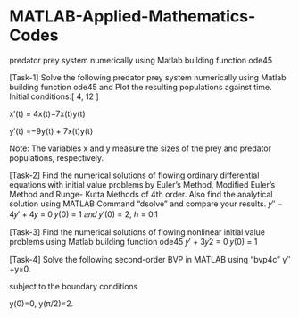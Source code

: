 # MATLAB-Applied-Mathematics-Codes
predator prey system numerically using Matlab building function ode45

[Task-1]
Solve the following predator prey system numerically using Matlab building function ode45 and Plot the resulting populations against time.
Initial conditions:[ 4, 12 ]

x′(t)	=	4x(t)−7x(t)y(t)

y′(t)	=−9y(t) + 7x(t)y(t)
 
Note: The variables x and y measure the sizes of the prey and predator populations, respectively.

[Task-2]
Find the numerical solutions of flowing ordinary differential equations with initial value problems by Euler’s Method, Modified Euler’s Method and Runge- Kutta Methods of 4th order. Also find the analytical solution using MATLAB Command “dsolve” and compare your results.
𝑦′′  − 4𝑦′  + 4𝑦 = 0	𝑦(0) = 1 𝑎𝑛𝑑 𝑦′(0) = 2, ℎ = 0.1

[Task-3]
Find the numerical solutions of flowing nonlinear initial value problems using Matlab building function ode45
𝑦′  + 3𝑦2 = 0	𝑦(0) = 1

[Task-4]
Solve the following second-order BVP in MATLAB using “bvp4c”
y′′+y=0.
 
subject to the boundary conditions
 
y(0)=0,
y(π/2)=2.
